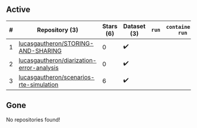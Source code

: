 ## Active
| # | Repository (3) | Stars (6) | Dataset (3) | `run` | `containers-run` |
| --- | --- | --- | --- | --- | --- |
| 1 | [lucasgautheron/STORING-AND-SHARING](https://github.com/lucasgautheron/STORING-AND-SHARING) | 0 | :heavy_check_mark: |  |  |
| 2 | [lucasgautheron/diarization-error-analysis](https://github.com/lucasgautheron/diarization-error-analysis) | 0 | :heavy_check_mark: |  |  |
| 3 | [lucasgautheron/scenarios-rte-simulation](https://github.com/lucasgautheron/scenarios-rte-simulation) | 6 | :heavy_check_mark: |  |  |

## Gone
No repositories found!
